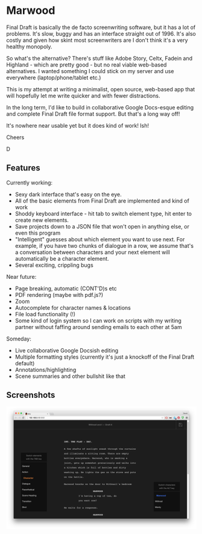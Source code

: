 # Marwood

Final Draft is basically the de facto screenwriting software, but it has a lot of problems. It's slow, buggy and has an interface straight out of 1996. It's also costly and given how skint most screenwriters are I don't think it's a very healthy monopoly.

So what's the alternative? There's stuff like Adobe Story, Celtx, Fadein and Highland - which are pretty good - but no real viable web-based alternatives. I wanted something I could stick on my server and use everywhere (laptop/phone/tablet etc.)

This is my attempt at writing a minimalist, open source, web-based app that will hopefully let me write quicker and with fewer distractions.

In the long term, I'd like to build in collaborative Google Docs-esque editing and complete Final Draft file format support. But that's a long way off!

It's nowhere near usable yet but it does kind of work! Ish!

Cheers

D

## Features

Currently working:

* Sexy dark interface that's easy on the eye.
* All of the basic elements from Final Draft are implemented and kind of work
* Shoddy keyboard interface - hit tab to switch element type, hit enter to create new elements.
* Save projects down to a JSON file that won't open in anything else, or even this program
* "Intelligent" guesses about which element you want to use next. For example, if you have two chunks of dialogue in a row, we assume that's a conversation between characters and your next element will automatically be a character element.
* Several exciting, crippling bugs

Near future:

* Page breaking, automatic (CONT'D)s etc
* PDF rendering (maybe with pdf.js?)
* Zoom
* Autocomplete for character names & locations
* File load functionality (!)
* Some kind of login system so I can work on scripts with my writing partner without faffing around sending emails to each other at 5am

Someday:
* Live collaborative Google Docsish editing
* Multiple formatting styles (currently it's just a knockoff of the Final Draft default)
* Annotations/highlighting
* Scene summaries and other bullshit like that

## Screenshots

![Screenshot One](/screenshots/marwood-1.png)
